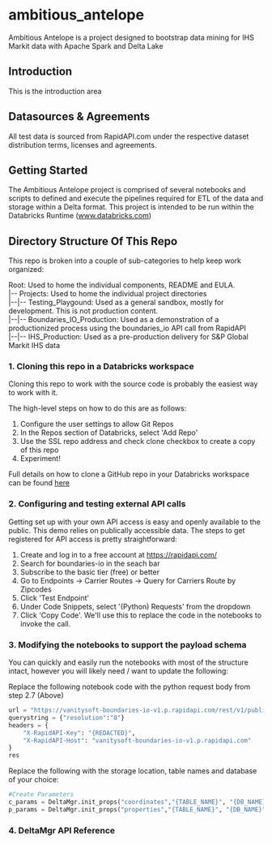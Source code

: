 # ambitious_antelope
Ambitious Antelope is a project designed to bootstrap data mining for IHS Markit data with Apache Spark and Delta Lake

## Introduction
This is the introduction area

## Datasources & Agreements
All test data is sourced from RapidAPI.com under the respective dataset distribution terms, licenses and agreements.

## Getting Started
The Ambitious Antelope project is comprised of several notebooks and scripts to defined and execute the pipelines required for ETL of the data and storage within a Delta format. This project is intended to be run within the Databricks Runtime (www.databricks.com)

## Directory Structure Of This Repo
This repo is broken into a couple of sub-categories to help keep work organized:

Root: Used to home the individual components, README and EULA.
<br/>|-- Projects: Used to home the individual project directories
<br/>|--|-- Testing_Playgound: Used as a general sandbox, mostly for development. This is not production content.
<br/>|--|-- Boundaries_IO_Production: Used as a demonstration of a productionized process using the boundaries_io API call from RapidAPI
<br/>|--|-- IHS_Production: Used as a pre-production delivery for S&P Global Markit IHS data

### 1. Cloning this repo in a Databricks workspace
Cloning this repo to work with the source code is probably the easiest way to work with it. 

The high-level steps on how to do this are as follows:
1. Configure the user settings to allow Git Repos
2. In the Repos section of Databricks, select 'Add Repo'
3. Use the SSL repo address and check clone checkbox to create a copy of this repo
4. Experiment!

Full details on how to clone a GitHub repo in your Databricks workspace can be found [here](https://docs.databricks.com/repos/git-operations-with-repos.html#clone-a-git-repo--other-common-git-operations)
### 2. Configuring and testing external API calls

Getting set up with your own API access is easy and openly available to the public. This demo relies on publically accessible data. The steps to get registered for API access is pretty straightforward:

1. Create and log in to a free account at https://rapidapi.com/
2. Search for boundaries-io in the seach bar
3. Subscribe to the basic tier (free) or better
4. Go to Endpoints -> Carrier Routes -> Query for Carriers Route by Zipcodes
5. Click 'Test Endpoint'
6. Under Code Snippets, select '(Python) Requests' from the dropdown
7. Click 'Copy Code'. We'll use this to replace the code in the notebooks to invoke the call.
### 3. Modifying the notebooks to support the payload schema
You can quickly and easily run the notebooks with most of the structure intact, however you will likely need / want to update the following:

Replace the following notebook code with the python request body from step 2.7 (Above)
```python
url = "https://vanitysoft-boundaries-io-v1.p.rapidapi.com/rest/v1/public/carrierRoute/zipcode/98122"
querystring = {"resolution":"8"}
headers = {
	"X-RapidAPI-Key": "{REDACTED}",
	"X-RapidAPI-Host": "vanitysoft-boundaries-io-v1.p.rapidapi.com"
}
res
```

Replace the following with the storage location, table names and database of your choice:
```python
#Create Parameters
c_params = DeltaMgr.init_props("coordinates","{TABLE_NAME}", "{DB_NAME}", "{DBFS_LOCATION}")
p_params = DeltaMgr.init_props("properties","{TABLE_NAME}", "{DB_NAME}", "{DBFS_LOCATION}")
```

### 4. DeltaMgr API Reference
